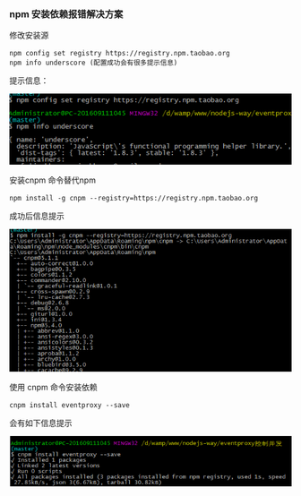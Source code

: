 ### npm 安装依赖报错解决方案

修改安装源

```
npm config set registry https://registry.npm.taobao.org
npm info underscore (配置成功会有很多提示信息)
```

提示信息：

![](xiugai.png)



安装cnpm 命令替代npm

```
npm install -g cnpm --registry=https://registry.npm.taobao.org
```

成功后信息提示

![命令成功安装提示](npm1.png)



使用 cnpm 命令安装依赖

```
cnpm install eventproxy --save
```

会有如下信息提示

![成功安装显示](npm.png)

